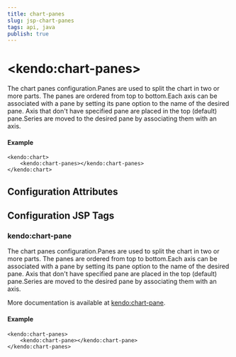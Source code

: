 ```yaml
---
title: chart-panes
slug: jsp-chart-panes
tags: api, java
publish: true
---
```


# \<kendo:chart-panes\>

The chart panes configuration.Panes are used to split the chart in two or more parts. The panes are ordered from top to bottom.Each axis can be associated with a pane by setting its pane option to the name of the desired pane.
Axis that don't have specified pane are placed in the top (default) pane.Series are moved to the desired pane by associating them with an axis.

#### Example
    <kendo:chart>
        <kendo:chart-panes></kendo:chart-panes>
    </kendo:chart>

## Configuration Attributes


##  Configuration JSP Tags

### kendo:chart-pane

The chart panes configuration.Panes are used to split the chart in two or more parts. The panes are ordered from top to bottom.Each axis can be associated with a pane by setting its pane option to the name of the desired pane.
Axis that don't have specified pane are placed in the top (default) pane.Series are moved to the desired pane by associating them with an axis.

More documentation is available at [kendo:chart-pane](chart/pane).

#### Example

    <kendo:chart-panes>
        <kendo:chart-pane></kendo:chart-pane>
    </kendo:chart-panes>

